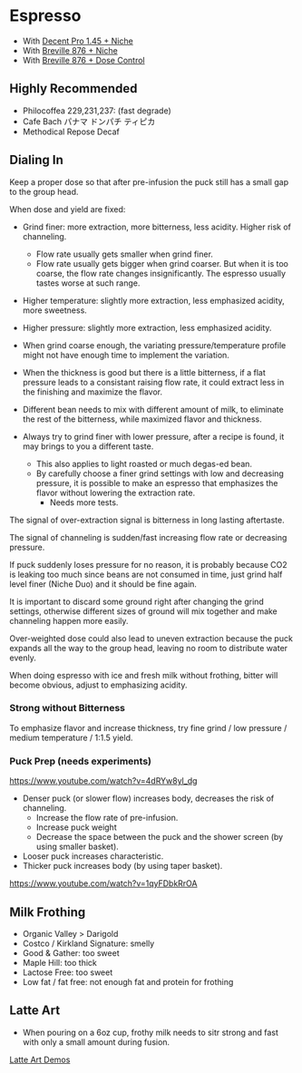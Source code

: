 # Espresso

- With [Decent Pro 1.45 + Niche](./Decent-Niche/README.md)
- With [Breville 876 + Niche](./Breville-Niche/README.md)
- With [Breville 876 + Dose Control](./Breville-DoseControl/README.md)

## Highly Recommended

- Philocoffea 229,231,237: (fast degrade)
- Cafe Bach パナマ ドンパチ ティピカ
- Methodical Repose Decaf

## Dialing In

Keep a proper dose so that after pre-infusion the puck still has a small gap to the group head.

When dose and yield are fixed:
- Grind finer: more extraction, more bitterness, less acidity. Higher risk of channeling.
  - Flow rate usually gets smaller when grind finer.
  - Flow rate usually gets bigger when grind coarser. But when it is too coarse, the flow rate changes insignificantly. The espresso usually tastes worse at such range.
- Higher temperature: slightly more extraction, less emphasized acidity, more sweetness.
- Higher pressure: slightly more extraction, less emphasized acidity.
- When grind coarse enough, the variating pressure/temperature profile might not have enough time to implement the variation.
- When the thickness is good but there is a little bitterness, if a flat pressure leads to a consistant raising flow rate, it could extract less in the finishing and maximize the flavor.
- Different bean needs to mix with different amount of milk, to eliminate the rest of the bitterness, while maximized flavor and thickness.

- Always try to grind finer with lower pressure, after a recipe is found, it may brings to you a different taste.
  - This also applies to light roasted or much degas-ed bean.
  - By carefully choose a finer grind settings with low and decreasing pressure, it is possible to make an espresso that emphasizes the flavor without lowering the extraction rate.
    - Needs more tests.

The signal of over-extraction signal is bitterness in long lasting aftertaste.

The signal of channeling is sudden/fast increasing flow rate or decreasing pressure.

If puck suddenly loses pressure for no reason,
it is probably because CO2 is leaking too much since beans are not consumed in time,
just grind half level finer (Niche Duo) and it should be fine again.

It is important to discard some ground right after changing the grind settings,
otherwise different sizes of ground will mix together and make channeling happen more easily.

Over-weighted dose could also lead to uneven extraction
because the puck expands all the way to the group head,
leaving no room to distribute water evenly.

When doing espresso with ice and fresh milk without frothing,
bitter will become obvious,
adjust to emphasizing acidity.

### Strong without Bitterness

To emphasize flavor and increase thickness, try fine grind / low pressure / medium temperature / 1:1.5 yield.

### Puck Prep (needs experiments)

https://www.youtube.com/watch?v=4dRYw8yl_dg
- Denser puck (or slower flow) increases body, decreases the risk of channeling.
  - Increase the flow rate of pre-infusion.
  - Increase puck weight
  - Decrease the space between the puck and the shower screen (by using smaller basket).
- Looser puck increases characteristic.
- Thicker puck increases body (by using taper basket).

https://www.youtube.com/watch?v=1qyFDbkRrOA

## Milk Frothing

- Organic Valley > Darigold
- Costco / Kirkland Signature: smelly
- Good & Gather: too sweet
- Maple Hill: too thick
- Lactose Free: too sweet
- Low fat / fat free: not enough fat and protein for frothing

## Latte Art

- When pouring on a 6oz cup, frothy milk needs to sitr strong and fast with only a small amount during fusion.

[Latte Art Demos](../Espresso/LatteArt.md)
